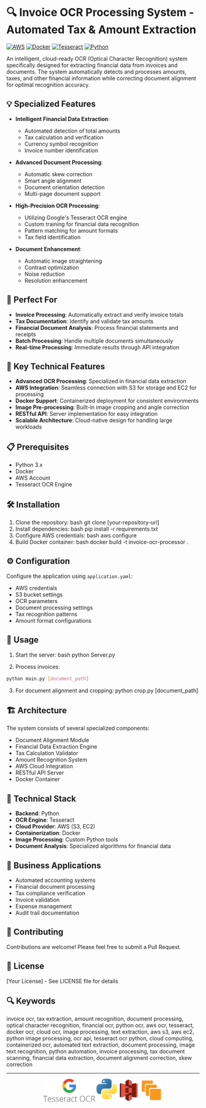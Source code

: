 # 🔍 Invoice OCR Processing System - Automated Tax & Amount Extraction

[![AWS](https://img.shields.io/badge/AWS-Cloud%20Ready-orange)](https://aws.amazon.com/)
[![Docker](https://img.shields.io/badge/Docker-Enabled-blue)](https://www.docker.com/)
[![Tesseract](https://img.shields.io/badge/Tesseract-OCR-green)](https://github.com/tesseract-ocr/tesseract)
[![Python](https://img.shields.io/badge/Python-3.x-yellow)](https://www.python.org/)

An intelligent, cloud-ready OCR (Optical Character Recognition) system specifically designed for extracting financial data from invoices and documents. The system automatically detects and processes amounts, taxes, and other financial information while correcting document alignment for optimal recognition accuracy.

## 💡 Specialized Features

- **Intelligent Financial Data Extraction**:
  - Automated detection of total amounts
  - Tax calculation and verification
  - Currency symbol recognition
  - Invoice number identification
  
- **Advanced Document Processing**:
  - Automatic skew correction
  - Smart angle alignment
  - Document orientation detection
  - Multi-page document support
  
- **High-Precision OCR Processing**: 
  - Utilizing Google's Tesseract OCR engine
  - Custom training for financial data recognition
  - Pattern matching for amount formats
  - Tax field identification

- **Document Enhancement**:
  - Automatic image straightening
  - Contrast optimization
  - Noise reduction
  - Resolution enhancement

## 🎯 Perfect For

- **Invoice Processing**: Automatically extract and verify invoice totals
- **Tax Documentation**: Identify and validate tax amounts
- **Financial Document Analysis**: Process financial statements and receipts
- **Batch Processing**: Handle multiple documents simultaneously
- **Real-time Processing**: Immediate results through API integration

## 🚀 Key Technical Features

- **Advanced OCR Processing**: Specialized in financial data extraction
- **AWS Integration**: Seamless connection with S3 for storage and EC2 for processing
- **Docker Support**: Containerized deployment for consistent environments
- **Image Pre-processing**: Built-in image cropping and angle correction
- **RESTful API**: Server implementation for easy integration
- **Scalable Architecture**: Cloud-native design for handling large workloads

## 📋 Prerequisites

- Python 3.x
- Docker
- AWS Account
- Tesseract OCR Engine

## 🛠️ Installation

1. Clone the repository:
   bash git clone [your-repository-url]
2. Install dependencies:
   bash pip install -r requirements.txt
3. Configure AWS credentials:
   bash aws configure
4. Build Docker container:
   bash docker build -t invoice-ocr-processor .

## ⚙️ Configuration

Configure the application using `application.yaml`:
- AWS credentials
- S3 bucket settings
- OCR parameters
- Document processing settings
- Tax recognition patterns
- Amount format configurations

## 🚀 Usage

1. Start the server:
bash python Server.py

2. Process invoices:
```bash
python main.py [document_path]
```
3. For document alignment and cropping:
   python crop.py [document_path]


## 🏗️ Architecture

The system consists of several specialized components:
- Document Alignment Module
- Financial Data Extraction Engine
- Tax Calculation Validator
- Amount Recognition System
- AWS Cloud Integration
- RESTful API Server
- Docker Container

## 🔧 Technical Stack

- **Backend**: Python
- **OCR Engine**: Tesseract
- **Cloud Provider**: AWS (S3, EC2)
- **Containerization**: Docker
- **Image Processing**: Custom Python tools
- **Document Analysis**: Specialized algorithms for financial data

## 💼 Business Applications

- Automated accounting systems
- Financial document processing
- Tax compliance verification
- Invoice validation
- Expense management
- Audit trail documentation

## 🤝 Contributing

Contributions are welcome! Please feel free to submit a Pull Request.

## 📝 License

[Your License] - See LICENSE file for details

## 🔍 Keywords

invoice ocr, tax extraction, amount recognition, document processing, optical character recognition, financial ocr, python ocr, aws ocr, tesseract, docker ocr, cloud ocr, image processing, text extraction, aws s3, aws ec2, python image processing, ocr api, tesseract ocr python, cloud computing, containerized ocr, automated text extraction, document processing, image text recognition, python automation, invoice processing, tax document scanning, financial data extraction, document alignment correction, skew correction

---

<div align="center">
  <img src="Tesseract_OCR_logo_(Google).png" height="60px">
  <img src="Python-logo-notext.svg.png" height="60px">
  <img src="Amazon-S3-Logo.svg" height="60px">
  <img src="AWS_Simple_Icons_Compute_Amazon_EC2_Instances.svg.png" height="60px">
</div>


